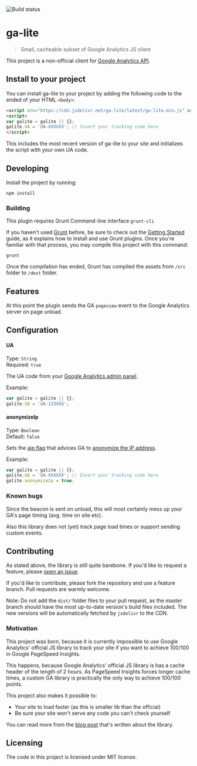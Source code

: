 <img src="https://travis-ci.org/jehna/ga-lite.svg?branch=master" alt="Build status">

# ga-lite
> Small, cacheable subset of Google Analytics JS client

This project is a non-official client for [Google Analytics API][ga-api].

## Install to your project

You can install ga-lite to your project by adding the following code to the ended
of your HTML `<body>`:

```html
<script src="https://cdn.jsdelivr.net/ga-lite/latest/ga-lite.min.js" async></script>
<script>
var galite = galite || {};
galite.UA = 'UA-XXXXXX'; // Insert your tracking code here
</script>
```

This includes the most recent version of ga-lite to your site and initializes
the script with your own UA code.

## Developing

Install the project by running:
```shell
npm install
```

### Building

This plugin requires Grunt Command-line interface ```grunt-cli```

If you haven't used [Grunt](http://gruntjs.com/) before, be sure to check out
the [Getting Started](http://gruntjs.com/getting-started) guide, as it explains
how to install and use Grunt plugins. Once you're familiar with that process,
you may compile this project with this command:

```shell
grunt
```

Once the compilation has ended, Grunt has compiled the assets from `/src` folder
to `/dest` folder.

## Features

At this point the plugin sends the GA `pageview` event to the Google Analytics
server on page unload.

## Configuration

#### UA
Type: `String`  
Required: `true`

The UA code from your [Google Analytics admin panel][ua-code-howto].

Example:
```javascript
var galite = galite || {};
galite.UA = 'UA-123456';
```

#### anonymizeIp
Type: `Boolean`  
Default: `false`

Sets the [aip flag][aip-flag] that advices GA to
[anonymize the IP address][anonymize-ip-address].

Example:
```javascript
var galite = galite || {};
galite.UA = 'UA-XXXXXX'; // Insert your tracking code here
galite.anonymizeIp = true;
```

### Known bugs

Since the beacon is sent on unload, this will most certainly mess up your GA's
page timing (avg. time on site etc).

Also this library does not (yet) track page load times or support sending custom
events.

## Contributing

As stated above, the library is still quite barebone. If you'd like to request a
feature, please [open an issue][issues].

If you'd like to contribute, please fork the repository and use a feature branch.
Pull requests are warmly welcome.

Note: Do not add the `dist/` folder files to your pull request, as the master
branch should have the most up-to-date version's build files included. The
new versions will be automatically fetched by `jsdelivr` to the CDN.

### Motivation

This project was born, because it is currently impossible to use Google Analytics'
official JS library to track your site if you want to achieve 100/100 in Google
PageSpeed Insights.

This happens, because Google Analytics' official JS library is has a cache header
of the length of 2 hours. As PageSpeed Insights forces longer cache times, a
custom GA library is practically the only way to achieve 100/100 points.

This project also makes it possible to:
* Your site to load faster (as this is smaller lib than the official)
* Be sure your site won't serve any code you can't check yourself

You can read more from the [blog post][blog-post] that's written about the
library.

## Licensing

The code in this project is licensed under MIT license.

[ga-api]:https://developers.google.com/analytics/devguides/collection/protocol/v1/reference
[issues]:https://github.com/jehna/ga-lite/issues
[blog-post]:http://thejunkland.com/blog/fixing-last-point-on-google-pagespeed-insights.html
[aip-flag]:https://developers.google.com/analytics/devguides/collection/protocol/v1/parameters#aip
[anonymize-ip-address]:https://support.google.com/analytics/answer/2763052
[ua-code-howto]:https://support.google.com/analytics/answer/1032385
